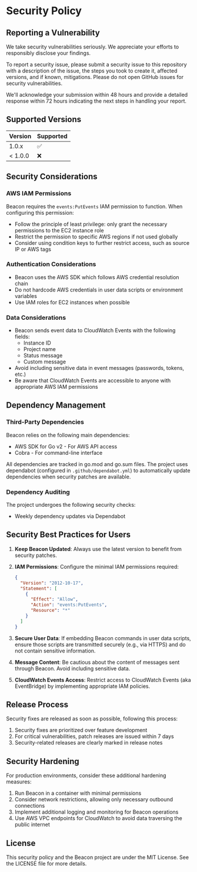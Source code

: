 # Security Policy

## Reporting a Vulnerability

We take security vulnerabilities seriously. We appreciate your efforts to responsibly disclose your findings.

To report a security issue, please submit a security issue to this repository with a description of the issue, the steps you took to create it, affected versions, and if known, mitigations. Please do not open GitHub issues for security vulnerabilities.

We'll acknowledge your submission within 48 hours and provide a detailed response within 72 hours indicating the next steps in handling your report.

## Supported Versions

| Version | Supported          |
| ------- | ------------------ |
| 1.0.x   | :white_check_mark: |
| < 1.0.0 | :x:                |

## Security Considerations

### AWS IAM Permissions

Beacon requires the `events:PutEvents` IAM permission to function. When configuring this permission:

- Follow the principle of least privilege: only grant the necessary permissions to the EC2 instance role
- Restrict the permission to specific AWS regions if not used globally
- Consider using condition keys to further restrict access, such as source IP or AWS tags

### Authentication Considerations

- Beacon uses the AWS SDK which follows AWS credential resolution chain
- Do not hardcode AWS credentials in user data scripts or environment variables
- Use IAM roles for EC2 instances when possible

### Data Considerations

- Beacon sends event data to CloudWatch Events with the following fields:
  - Instance ID
  - Project name
  - Status message
  - Custom message
- Avoid including sensitive data in event messages (passwords, tokens, etc.)
- Be aware that CloudWatch Events are accessible to anyone with appropriate AWS IAM permissions

## Dependency Management

### Third-Party Dependencies

Beacon relies on the following main dependencies:

- AWS SDK for Go v2 - For AWS API access
- Cobra - For command-line interface

All dependencies are tracked in go.mod and go.sum files. The project uses dependabot (configured in `.github/dependabot.yml`) to automatically update dependencies when security patches are available.

### Dependency Auditing

The project undergoes the following security checks:

- Weekly dependency updates via Dependabot

## Security Best Practices for Users

1. **Keep Beacon Updated**: Always use the latest version to benefit from security patches.

2. **IAM Permissions**: Configure the minimal IAM permissions required:
   ```json
   {
     "Version": "2012-10-17",
     "Statement": [
       {
         "Effect": "Allow",
         "Action": "events:PutEvents",
         "Resource": "*"
       }
     ]
   }
   ```

3. **Secure User Data**: If embedding Beacon commands in user data scripts, ensure those scripts are transmitted securely (e.g., via HTTPS) and do not contain sensitive information.

4. **Message Content**: Be cautious about the content of messages sent through Beacon. Avoid including sensitive data.

5. **CloudWatch Events Access**: Restrict access to CloudWatch Events (aka EventBridge) by implementing appropriate IAM policies.

## Release Process

Security fixes are released as soon as possible, following this process:

1. Security fixes are prioritized over feature development
2. For critical vulnerabilities, patch releases are issued within 7 days
3. Security-related releases are clearly marked in release notes

## Security Hardening

For production environments, consider these additional hardening measures:

1. Run Beacon in a container with minimal permissions
2. Consider network restrictions, allowing only necessary outbound connections
3. Implement additional logging and monitoring for Beacon operations
4. Use AWS VPC endpoints for CloudWatch to avoid data traversing the public internet

## License

This security policy and the Beacon project are under the MIT License. See the LICENSE file for more details.
